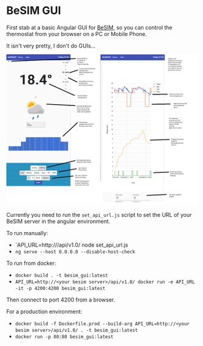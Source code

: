 # BeSIM GUI

First stab at a basic Angular GUI for [BeSIM](https://github.com/jimmyH/BeSIM), so you can control the thermostat from your browser on a PC or Mobile Phone.

It isn't very pretty, I don't do GUIs...

![Example GUI](BeSim_GUI.png)

Currently you need to run the `set_api_url.js` script to set the URL of your BeSIM server in the angular environment.

To run manually:
 - `API_URL=http://<your besim server>/api/v1.0/ node set_api_url.js
 - `ng serve --host 0.0.0.0 --disable-host-check`

To run from docker:
 - `docker build . -t besim_gui:latest`
 - `API_URL=http://<your besim server>/api/v1.0/ docker run -e API_URL -it -p 4200:4200 besim_gui:latest`

Then connect to port 4200 from a browser.

For a production environment:
 - `docker build -f Dockerfile.prod --build-arg API_URL=http://<your besim server>/api/v1.0/ . -t besim_gui:latest`
 - `docker run -p 80:80 besim_gui:latest`


